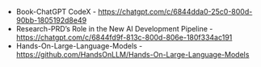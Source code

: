 - Book-ChatGPT CodeX - https://chatgpt.com/c/6844dda0-25c0-800d-90bb-1805192d8e49
- Research-PRD’s Role in the New AI Development Pipeline - https://chatgpt.com/c/6844fd9f-813c-800d-806e-180f334ac191
- Hands-On-Large-Language-Models - https://github.com/HandsOnLLM/Hands-On-Large-Language-Models